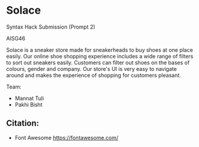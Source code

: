 # Solace
Syntax Hack Submission (Prompt 2)

AISG46

Solace is a sneaker store made for sneakerheads to buy shoes at one place 
easily. Our online shoe shopping experience includes a wide range of filters 
to sort out sneakers easily. Customers can filter out
shoes on the bases of colours, gender and company. Our store's UI is very 
easy to navigate around and makes the experience of shopping for customers pleasant.

Team:
- Mannat Tuli 
- Pakhi Bisht

## Citation:
 - Font Awesome https://fontawesome.com/